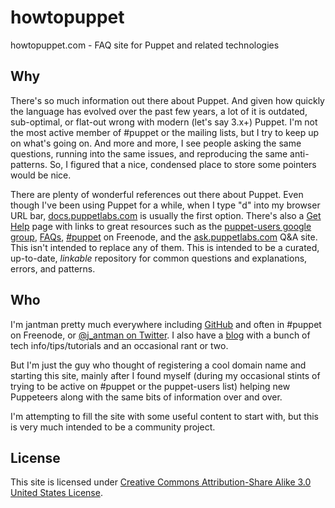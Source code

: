 howtopuppet
===========

howtopuppet.com - FAQ site for Puppet and related technologies

Why
---

There's so much information out there about Puppet. And given how quickly the language has evolved over the
past few years, a lot of it is outdated, sub-optimal, or flat-out wrong with modern (let's say 3.x+) Puppet.
I'm not the most active member of #puppet or the mailing lists, but I try to keep up on what's going on. And
more and more, I see people asking the same questions, running into the same issues, and reproducing the same
anti-patterns. So, I figured that a nice, condensed place to store some pointers would be nice.

There are plenty of wonderful references out there about Puppet. Even though I've been using Puppet for a while,
when I type "d" into my browser URL bar, [docs.puppetlabs.com](http://docs.puppetlabs.com/) is usually the first
option. There's also a [Get Help](http://puppetlabs.com/community/get-help) page with links to great resources
such as the [puppet-users google group](http://groups.google.com/group/puppet-users), [FAQs](http://docs.puppetlabs.com/guides/faq.html),
[#puppet](http://webchat.freenode.net/?channels=puppet) on Freenode, and the [ask.puppetlabs.com](http://ask.puppetlabs.com/)
Q&A site. This isn't intended to replace any of them. This is intended to be a curated, up-to-date, _linkable_
repository for common questions and explanations, errors, and patterns.

Who
---

I'm jantman pretty much everywhere including [GitHub](https://github.com/jantman) and often in #puppet on Freenode,
or [@j_antman on Twitter](https://twitter.com/j_antman). I also have a [blog](http://blog.jasonantman.com/) with a bunch
of tech info/tips/tutorials and an occasional rant or two.

But I'm just the guy who thought of registering a cool domain name and starting this site, mainly after I found myself
(during my occasional stints of trying to be active on #puppet or the puppet-users list) helping new Puppeteers along
with the same bits of information over and over.

I'm attempting to fill the site with some useful content to start with, but this is very much intended to be
a community project.

License
-------

This site is licensed under [Creative Commons Attribution-Share Alike 3.0 United States License](http://creativecommons.org/licenses/by-sa/3.0/us/).


